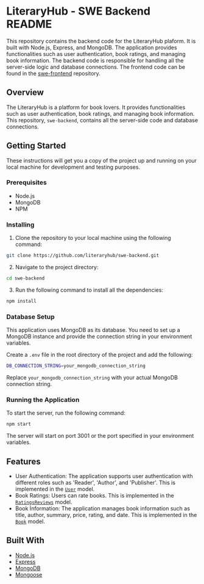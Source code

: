 # LiteraryHub - SWE Backend README

This repository contains the backend code for the LiteraryHub plaform. It is built with Node.js, Express, and MongoDB. The application provides functionalities such as user authentication, book ratings, and managing book information. The backend code is responsible for handling all the server-side logic and database connections. The frontend code can be found in the [swe-frontend]() repository. 

## Overview

The LiteraryHub is a platform for book lovers. It provides functionalities such as user authentication, book ratings, and managing book information. This repository, `swe-backend`, contains all the server-side code and database connections. 

## Getting Started

These instructions will get you a copy of the project up and running on your local machine for development and testing purposes.

### Prerequisites

- Node.js
- MongoDB
- NPM

### Installing

1. Clone the repository to your local machine using the following command:

```sh
git clone https://github.com/literaryhub/swe-backend.git
```

2. Navigate to the project directory:

```sh
cd swe-backend
```

3. Run the following command to install all the dependencies:

```sh
npm install
```

### Database Setup

This application uses MongoDB as its database. You need to set up a MongoDB instance and provide the connection string in your environment variables.

Create a `.env` file in the root directory of the project and add the following:

```sh
DB_CONNECTION_STRING=your_mongodb_connection_string
```

Replace `your_mongodb_connection_string` with your actual MongoDB connection string.

### Running the Application

To start the server, run the following command:

```sh
npm start
```

The server will start on port 3001 or the port specified in your environment variables.

## Features

- User Authentication: The application supports user authentication with different roles such as 'Reader', 'Author', and 'Publisher'. This is implemented in the [`User`](model/user.js) model.
- Book Ratings: Users can rate books. This is implemented in the [`RatingsReviews`](model/ratings.js) model.
- Book Information: The application manages book information such as title, author, summary, price, rating, and date. This is implemented in the [`Book`](model/main.js) model.

## Built With

- [Node.js](https://nodejs.org/)
- [Express](https://expressjs.com/)
- [MongoDB](https://www.mongodb.com/)
- [Mongoose](https://mongoosejs.com/)

